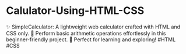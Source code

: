 # Calulator-Using-HTML-CSS
 ✨ SimpleCalculator: A lightweight web calculator crafted with HTML and CSS only. 🧮 Perform basic arithmetic operations effortlessly in this beginner-friendly project. 🚀 Perfect for learning and exploring! #HTML #CSS
